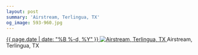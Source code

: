 ```yaml
---
layout: post
summary: 'Airstream, Terlingua, TX'
og_image: 593-960.jpg
---
```


<p>
 <time>
  <a href="/593">
   {{ page.date | date: "%B %-d, %Y" }}
  </a>
 </time>
 <a href="/593">
  <img alt="Airstream, Terlingua, TX" sizes="(min-width: 700px) 50vw, calc(100vw - 2rem)" src="{{ site.assets_url }}/593-480.jpg" srcset="{{ site.assets_url }}/593-240.jpg 240w, {{ site.assets_url }}/593-480.jpg 480w, {{ site.assets_url }}/593-720.jpg 720w, {{ site.assets_url }}/593-960.jpg 960w"/>
 </a>
 <span>
  Airstream, Terlingua, TX
 </span>
</p>
